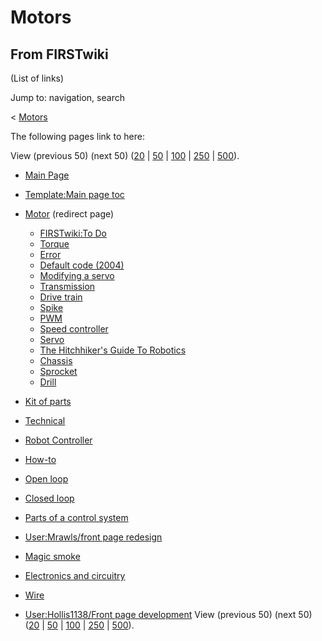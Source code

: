 # Motors

## From FIRSTwiki

(List of links)

Jump to: navigation, search

< [Motors](/index.php?title=Motors&redirect=no "Motors")

The following pages link to here:

View (previous 50) (next 50) ([20](/index.php?title=Special:Whatlinkshere/Motors&limit=20&from=0 "Special:Whatlinkshere/Motors") | [50](/index.php?title=Special:Whatlinkshere/Motors&limit=50&from=0 "Special:Whatlinkshere/Motors") | [100](/index.php?title=Special:Whatlinkshere/Motors&limit=100&from=0 "Special:Whatlinkshere/Motors") | [250](/index.php?title=Special:Whatlinkshere/Motors&limit=250&from=0 "Special:Whatlinkshere/Motors") | [500](/index.php?title=Special:Whatlinkshere/Motors&limit=500&from=0 "Special:Whatlinkshere/Motors")).

- [Main Page](Main_Page "Main Page")
- [Template:Main page toc](Template:Main_page_toc "Template:Main page toc")
- [Motor](/index.php?title=Motor&redirect=no "Motor") (redirect page) 

  - [FIRSTwiki:To Do](FIRSTwiki:To_Do "FIRSTwiki:To Do")
  - [Torque](Torque "Torque")
  - [Error](Error "Error")
  - [Default code (2004)](Default_code_%282004%29 "Default code \(2004\)")
  - [Modifying a servo](Modifying_a_servo "Modifying a servo")
  - [Transmission](Transmission "Transmission")
  - [Drive train](Drive_train "Drive train")
  - [Spike](spike-relay)
  - [PWM](pwm)
  - [Speed controller](Speed_controller "Speed controller")
  - [Servo](Servo "Servo")
  - [The Hitchhiker's Guide To Robotics](The_Hitchhiker%27s_Guide_To_Robotics "The Hitchhiker's Guide To Robotics")
  - [Chassis](Chassis "Chassis")
  - [Sprocket](Sprocket "Sprocket")
  - [Drill](Drill "Drill")

- [Kit of parts](Kit_of_parts "Kit of parts")
- [Technical](Technical "Technical")
- [Robot Controller](robot-controller)
- [How-to](How-to "How-to")
- [Open loop](Open_loop "Open loop")
- [Closed loop](Closed_loop "Closed loop")
- [Parts of a control system](Parts_of_a_control_system "Parts of a control system")
- [User:Mrawls/front page redesign](User:Mrawls/front_page_redesign "User:Mrawls/front page redesign")
- [Magic smoke](Magic_smoke "Magic smoke")
- [Electronics and circuitry](Electronics_and_circuitry "Electronics and circuitry")
- [Wire](Wire "Wire")
- [User:Hollis1138/Front page development](User:Hollis1138/Front_page_development "User:Hollis1138/Front page development") View (previous 50) (next 50) ([20](/index.php?title=Special:Whatlinkshere/Motors&limit=20&from=0 "Special:Whatlinkshere/Motors") | [50](/index.php?title=Special:Whatlinkshere/Motors&limit=50&from=0 "Special:Whatlinkshere/Motors") | [100](/index.php?title=Special:Whatlinkshere/Motors&limit=100&from=0 "Special:Whatlinkshere/Motors") | [250](/index.php?title=Special:Whatlinkshere/Motors&limit=250&from=0 "Special:Whatlinkshere/Motors") | [500](/index.php?title=Special:Whatlinkshere/Motors&limit=500&from=0 "Special:Whatlinkshere/Motors")).

